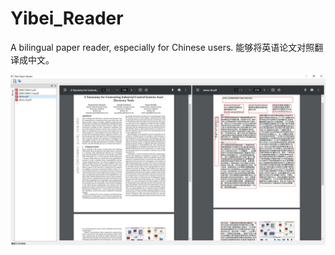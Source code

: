 # Yibei_Reader
A bilingual paper reader, especially for Chinese users. 能够将英语论文对照翻译成中文。

![screenshot](screen01.JPG "Optional title")
